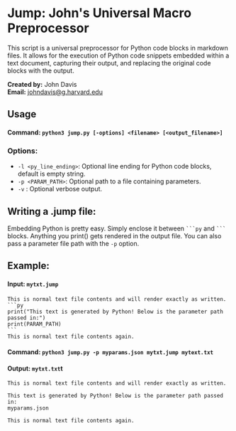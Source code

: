 # Jump: John's Universal Macro Preprocessor

 This script is a universal preprocessor for Python code blocks in markdown files. 
 It allows for the execution of Python code snippets embedded within a text document, 
 capturing their output, and replacing the original code blocks with the output.

 **Created by:** John Davis  
 **Email:** johndavis@g.harvard.edu

## Usage

#### **Command:** `python3 jump.py [-options] <filename> [<output_filename>]`

### Options:
* `-l <py_line_ending>`: Optional line ending for Python code blocks, default is empty string.
* `-p <PARAM_PATH>`: Optional path to a file containing parameters.
* `-v` : Optional verbose output.

## Writing a .jump file:
Embedding Python is pretty easy. Simply enclose it between ` ```py ` and ` ``` ` blocks.
Anything you print() gets rendered in the output file.
You can also pass a parameter file path with the `-p` option.

## Example: 

#### **Input:** `mytxt.jump`
    This is normal text file contents and will render exactly as written.
    ```py
    print("This text is generated by Python! Below is the parameter path passed in:")
    print(PARAM_PATH)
    ```
    This is normal text file contents again.
#### **Command:** `python3 jump.py -p myparams.json mytxt.jump mytext.txt`
#### **Output:** `mytxt.txt`t
    This is normal text file contents and will render exactly as written.
    
    This text is generated by Python! Below is the parameter path passed in:
    myparams.json
    
    This is normal text file contents again.
